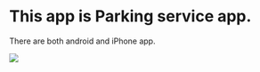 This app is Parking service app.
===============================
There are both android and iPhone app.

![](file:///C:/Users/diete_000/Desktop/map-1.png)
